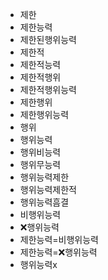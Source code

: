 - 제한
- 제한능력
- 제한된행위능력
- 제한적
- 제한적능력
- 제한적행위
- 제한적행위능력
- 제한행위
- 제한행위능력
- 행위
- 행위능력
- 행위비능력
- 행위무능력
- 행위능력제한
- 행위능력제한적
- 행위능력흠결
- 비행위능력
- ❌행위능력
- 제한능력=비행위능력
- 제한능력=❌행위능력
- 행위능력x